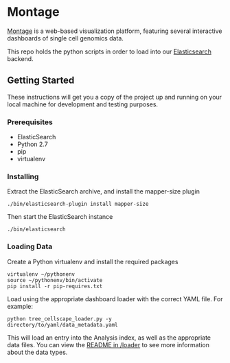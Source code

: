# Montage

[Montage](https://github.com/shahcompbio/montage) is a web-based visualization platform, featuring several interactive dashboards of single cell genomics data.

This repo holds the python scripts in order to load into our [Elasticsearch](https://www.elastic.co/) backend.

## Getting Started

These instructions will get you a copy of the project up and running on your local machine for development and testing purposes.

### Prerequisites

- ElasticSearch
- Python 2.7
- pip
- virtualenv

### Installing

Extract the ElasticSearch archive, and install the mapper-size plugin

```
./bin/elasticsearch-plugin install mapper-size
```

Then start the ElasticSearch instance

```
./bin/elasticsearch
```

### Loading Data

Create a Python virtualenv and install the required packages

```
virtualenv ~/pythonenv
source ~/pythonenv/bin/activate
pip install -r pip-requires.txt
```

Load using the appropriate dashboard loader with the correct YAML file. For example:

```
python tree_cellscape_loader.py -y directory/to/yaml/data_metadata.yaml
```

This will load an entry into the Analysis index, as well as the appropriate data files. You can view the [README in /loader](./loader/common/README.md) to see more information about the data types.
